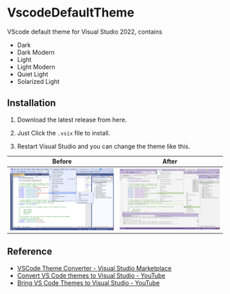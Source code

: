 # VscodeDefaultTheme

VScode default theme for Visual Studio 2022, contains

- Dark
- Dark Modern
- Light
- Light Modern
- Quiet Light
- Solarized Light

## Installation

1. Download the latest release from here.

2. Just Click the `.vsix` file to install.

3. Restart Visual Studio and you can change the theme like this.


| Before | After |
| :---: | :---: |
| ![Before](./README.assets/image-20231209200951539.png) | ![After](./README.assets/image-20231209201928504.png) |

## Reference

- [VSCode Theme Converter - Visual Studio Marketplace](https://marketplace.visualstudio.com/items?itemName=MadsKristensen.VSCodeThemeConverter)
- [Convert VS Code themes to Visual Studio - YouTube](https://www.youtube.com/watch?v=8yq7XilKaLE&list=PLReL099Y5nRdz9jvxuy_LgHFKowkx8tS4&index=9&ab_channel=MicrosoftVisualStudio)
- [Bring VS Code Themes to Visual Studio - YouTube](https://www.youtube.com/watch?v=2Gwqr5uuBt4&ab_channel=MicrosoftVisualStudio)

